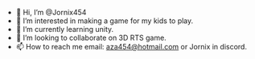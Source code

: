 - 👋 Hi, I’m @Jornix454
- 👀 I’m interested in making a game for my kids to play.
- 🌱 I’m currently learning unity.
- 💞️ I’m looking to collaborate on 3D RTS game.
- 📫 How to reach me email: aza454@hotmail.com or Jornix in discord.

<!---
Jornix454/Jornix454 is a ✨ special ✨ repository because its `README.md` (this file) appears on your GitHub profile.
You can click the Preview link to take a look at your changes.
--->
